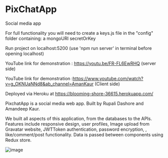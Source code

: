 # PixChatApp
Social media app 

For full functionality you will need to create a keys.js file in the "config" folder containing:
a mongoURI
secretOrKey

Run project on localhost:5200 (use 'npm run server' in terminal before opening localhost) 

YouTube link for demonstration : https://youtu.be/FR-FL6EwRHQ (server side)

YouTube link for demonstration :https://www.youtube.com/watch?v=g_OKNUaNNd8&ab_channel=AmanKaur (Client side)

Deployed via Heroku at https://blooming-shore-36615.herokuapp.com/

PixchatApp is a social media web app. Built by Rupali Dashore and Amandeep Kaur.

We built all aspects of this application, from the databases to the APIs. Features include responsive design, user profiles, Image upload from Gravatar website, JWTToken authentication, password encryption, , like/comment/post functionality. Data is passed between components using Redux store.

![image](https://user-images.githubusercontent.com/81551042/132115569-b9f71ee2-6868-4c74-a784-006eda8162e9.png)

